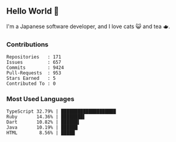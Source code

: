 ## Hello World 👋

I'm a Japanese software developer, and I love cats 😺 and tea 🫖.

### Contributions

    Repositories   : 171
    Issues         : 657
    Commits        : 9424
    Pull-Requests  : 953
    Stars Earned   : 5
    Contributed To : 0

### Most Used Languages

    TypeScript 32.79% | ████████████████████
    Ruby       14.36% | ████████▌
    Dart       10.82% | ██████▌
    Java       10.19% | ██████
    HTML        8.56% | █████
